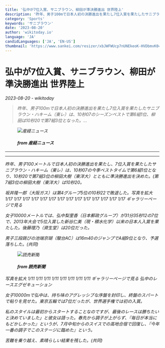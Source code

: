 ```yaml
---
title: '弘中が7位入賞、サニブラウン、柳田が準決勝進出 世界陸上'
description: '昨年、男子100mで日本人初の決勝進出を果たし7位入賞を果たしたサニブラウン・ハキーム（東レ）は、10秒07のシーズンベストで第6組1位、柳田は10秒20で第7組3位となった。...'
category: 'Sports'
keywords: 'サニブラウン'
date: '2023-08-20'
author: 'wikitoday.io'
language: 'JA'
candidLanguages: ['JA', 'EN-US']
thumbnail: 'https://www.sankei.com/resizer/xbJWFWUcp7nUNEkeoK-HVDbmvK0=/1200x630/smart/filters:quality(50)/cloudfront-ap-northeast-1.images.arcpublishing.com/sankei/2XKYDA3FYFPKRPZZ6XQZD3CHME.jpg'
---
```


# 弘中が7位入賞、サニブラウン、柳田が準決勝進出 世界陸上

<p class="datetime"><em>2023-08-20 - wikitoday<em></p>

<blockquote class="quote-container dark">
  <p class="quote-text dark">
    昨年、男子100mで日本人初の決勝進出を果たし7位入賞を果たしたサニブラウン・ハキーム（東レ）は、10秒07のシーズンベストで第6組1位、柳田は10秒20で第7組3位となった。...
  </p>
</blockquote>


<figure class=image-container>
    <img src="https://www.sankei.com/resizer/xbJWFWUcp7nUNEkeoK-HVDbmvK0=/1200x630/smart/filters:quality(50)/cloudfront-ap-northeast-1.images.arcpublishing.com/sankei/2XKYDA3FYFPKRPZZ6XQZD3CHME.jpg" alt="産経ニュース" />
    <figcaption>
        <h4> from 産経ニュース</h4>
    </figcaption>
</figure>


<hr class="article-hr" />


<div class="faq">

</div>


<hr class="article-hr" />

<div class="article-body">
昨年、男子100メートルで日本人初の決勝進出を果たし、7位入賞を果たしたサニブラウン・ハキーム（東レ）は、10秒07の今季ベストタイムで第6組1位となり、10秒20で第7組3位の柳田大樹（東洋大）とともに準決勝進出を決めた。(第7組3位の柳田大樹（東洋大）は10秒20。

 坂井隆一郎（大阪ガス）は第4グループ5位の10秒22で敗退した。写真を拡大 1/17 1/17 1/17 1/17 1/17 1/17 1/17 1/17 1/17 1/17 1/17 1/17 1/17 1/17 ギャラリーページで見る

 女子10000メートルでは、弘中梨里香（日本郵政グループ）が31分35秒12の7位で、2013年大会で5位入賞した新谷仁美（現・積水化学）以来の日本人入賞を果たした。後藤理乃（資生堂）は20位だった。

 男子三段跳びの池端京瑚（駿台AC）は16m40のジャンプでA組9位となり、予選落ちした。(共同)


</div>


<figure class=image-container>
    <img src="https://www.yomiuri.co.jp/media/2023/08/20230820-OYT1I50021-1.jpg?type=ogp" alt="読売新聞" />
    <figcaption>
        <h4> from 読売新聞</h4>
    </figcaption>
</figure>


<div class="article-body">
写真を拡大 1/11 1/11 1/11 1/11 1/11 1/11 1/11 1/11 ギャラリーページで見る 弘中のレースエグゼキューション

 女子10000mで弘中は、持ち味のアグレッシブな序盤を封印し、終盤のスパートで粘りを見せた。東京五輪では7位だったが、世界選手権では初の入賞。

 私のスタイルは最初からスタートすることなのですが、最後のレースは勝ちたいと決めていました」と彼女は語った。春先から調子が上がらず、『毎日が本当にもどかしかった』というが、7月中旬からのスイスでの高地合宿で回復し、『今年一番の調子でこのステージに臨めた』という。

 苦難を乗り越え、素晴らしい結果を残した。(共同)


</div>
